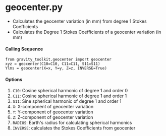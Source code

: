 geocenter.py
============

 - Calculates the geocenter variation (in mm) from degree 1 Stokes Coefficients  
 - Calculates the Degree 1 Stokes Coefficients of a geocenter variation (in mm)  

#### Calling Sequence
```
from gravity_toolkit.geocenter import geocenter
xyz = geocenter(C10=C10, C11=C11, S11=S11)
Ylms = geocenter(X=x, Y=y, Z=z, INVERSE=True)
```

#### Options
 1. `C10`: Cosine spherical harmonic of degree 1 and order 0  
 2. `C11`: Cosine spherical harmonic of degree 1 and order 1  
 3. `S11`: Sine spherical harmonic of degree 1 and order 1  
 4. `X`: X-component of geocenter variation  
 5. `Y`: Y-component of geocenter variation  
 6. `Z`: Z-component of geocenter variation  
 7. `RADIUS`:  Earth's radius for calculating spherical harmonics
 8. `INVERSE`: calculates the Stokes Coefficients from geocenter
